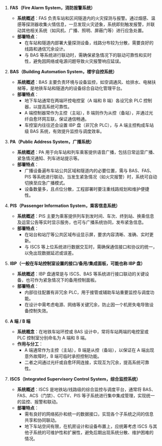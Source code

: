 1. **FAS（Fire Alarm System，消防报警系统）**  
   - **系统概述**：FAS 负责车站和区间隧道内的火灾探测与报警。通过烟感、温感等探测器收集火情信息，一旦发现火灾迹象，系统即刻触发报警，并联动其他相关系统（如风机、广播、照明、屏蔽门等）进行应急处置。  
   - **部署特点**：  
     - 在车站和隧道内部署大量探测设备，线路分布较为分散，需要良好的线路和通信冗余设计。  
     - 与 BAS 等系统进行联动时，需确保紧急情况下的联动可靠性和实时性，避免因网络或电源问题导致火灾报警响应延误。

2. **BAS（Building Automation System，楼宇自控系统）**  
   - **系统概述**：BAS 主要负责环境与设备监控，如空调通风、给排水、电梯扶梯等，是地铁车站和隧道内的设备综合自动化管理平台。  
   - **部署特点**：  
     - 地下车站通常在两端环控电控室（A 端和 B 端）各设冗余 PLC 控制器，以提高系统可靠性。  
     - A 端控制器常作为主控（主站），B 端则作为从控（备站），并通过光纤自愈环网互联，保证通信畅通。  
     - 车控室内往往还会设置 IBP 盘（非冗余 PLC），与 A 端主控构成车站级 BAS 系统，有效提升监控与调度效率。

3. **PA（Public Address System，广播系统）**  
   - **系统概述**：PA 用于向车站和列车乘客提供语音广播，包括日常运营广播、紧急情况通知、列车进站提示等。  
   - **部署特点**：  
     - 广播设备遍布车站公共区域和隧道内的必要位置，需与 BAS、FAS、PIS 等系统进行联动，当发生紧急情况（如火灾报警）时，系统可自动切换至应急广播模式。  
     - 设备数量多，且点位分散，工程部署时要注重线路规划和维护便捷性。

4. **PIS（Passenger Information System，乘客信息系统）**  
   - **系统概述**：PIS 主要为乘客提供列车到发时间、车次、终到站、换乘信息及运营公告等实时显示服务，也可与广播系统协同，发布紧急信息。  
   - **部署特点**：  
     - 在站台和站厅等公共区域布设显示屏，要求内容清晰、准确、实时更新。  
     - 与 ISCS 等上位系统进行数据交互时，需确保通信接口和协议的统一，以免出现数据延迟或误差。

5. **IBP（一般在车站控制室设置的接口/备用/集成面板，可能也称 IBP 盘）**  
   - **系统概述**：IBP 盘通常是与 ISCS、BAS 等系统进行接口联动的关键设备，也可作为紧急情况下的备用控制面板。  
   - **部署特点**：  
     - 内部往往配置有非冗余 PLC，用于接管或辅助车站重要监控与调度功能。  
     - 在设计中需考虑电源、网络等关键冗余，防止因一个机房失电导致设备控制失效。

6. **A 端 / B 端**  
   - **系统概念**：在地铁车站环控或 BAS 设计中，常将车站两端的电控室或 PLC 控制室分别命名为 A 端和 B 端。  
   - **作用与分工**：  
     - A 端通常作为主控（主站），B 端是从控（备站），以保证在 A 端出现意外故障时，B 端可临时承担控制功能。  
     - 二者之间通过光纤或自愈环网连接，实现互为冗余，提高系统可靠性。

7. **ISCS（Integrated Supervisory Control System，综合监控系统）**  
   - **系统概述**：ISCS 是地铁站/线路级的综合监控与调度平台，通常将 BAS、FAS、ACS（门禁）、CCTV、PIS 等子系统进行集中集成管理，实现统一的监控、报警和联动。  
   - **部署特点**：  
     - 需有良好的网络拓扑和统一的数据接口，实现各个子系统之间的信息共享和协同联动。  
     - 地下车站空间有限，在机房设计和设备布置上，应统筹考虑 ISCS 与其他子系统的可维护性和扩展性，避免后期出现系统分散、维护困难的情况。
